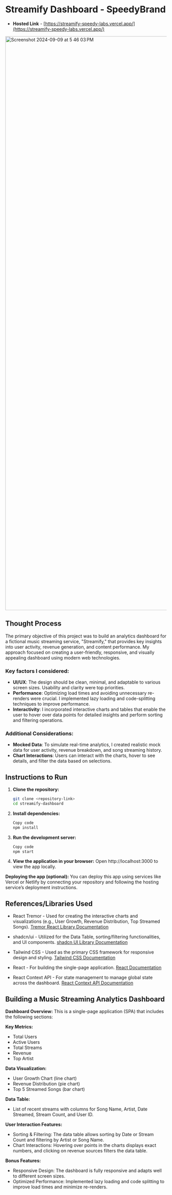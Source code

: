 # Streamify Dashboard - SpeedyBrand

- **Hosted Link** - [https://streamify-speedy-labs.vercel.app/](https://streamify-speedy-labs.vercel.app/)
<img width="1792" alt="Screenshot 2024-09-09 at 5 46 03 PM" src="https://github.com/user-attachments/assets/adce7c56-bc99-4e59-84c8-a515cde44b28">


## Thought Process

The primary objective of this project was to build an analytics dashboard for a fictional music streaming service, "Streamify," that provides key insights into user activity, revenue generation, and content performance. My approach focused on creating a user-friendly, responsive, and visually appealing dashboard using modern web technologies.

### Key factors I considered:

- **UI/UX**: The design should be clean, minimal, and adaptable to various screen sizes. Usability and clarity were top priorities.
- **Performance**: Optimizing load times and avoiding unnecessary re-renders were crucial. I implemented lazy loading and code-splitting techniques to improve performance.
- **Interactivity**: I incorporated interactive charts and tables that enable the user to hover over data points for detailed insights and perform sorting and filtering operations.

### Additional Considerations:

- **Mocked Data**: To simulate real-time analytics, I created realistic mock data for user activity, revenue breakdown, and song streaming history.
- **Chart Interactions**: Users can interact with the charts, hover to see details, and filter the data based on selections.

## Instructions to Run

1. **Clone the repository:**

   ```bash
   git clone <repository-link>
   cd streamify-dashboard

2. **Install dependencies:**

   ```bash
   Copy code
   npm install

3. **Run the development server:**

   ```bash
   Copy code
   npm start

4. **View the application in your browser:**
   Open http://localhost:3000 to view the app locally.

**Deploying the app (optional):**
You can deploy this app using services like Vercel or Netlify by connecting your repository and following the hosting service’s deployment instructions.

##   References/Libraries Used
- React Tremor - Used for creating the interactive charts and visualizations (e.g., User Growth, Revenue Distribution, Top Streamed Songs).
[Tremor React Library Documentation](https://tremor.so/docs/getting-started/installation)

- shadcn/ui - Utilized for the Data Table, sorting/filtering functionalities, and UI components.
[shadcn UI Library Documentation](https://ui.shadcn.com/docs)

- Tailwind CSS - Used as the primary CSS framework for responsive design and styling.
[Tailwind CSS Documentation](https://v2.tailwindcss.com/docs)

- React - For building the single-page application.
[React Documentation](https://react.dev/learn/installation)

- React Context API - For state management to manage global state across the dashboard.
[React Context API Documentation](https://reactjs.org/docs/context.html)


## Building a Music Streaming Analytics Dashboard

**Dashboard Overview:**
This is a single-page application (SPA) that includes the following sections:

**Key Metrics:**

- Total Users
- Active Users
- Total Streams
- Revenue
- Top Artist

**Data Visualization:**

- User Growth Chart (line chart)
- Revenue Distribution (pie chart)
- Top 5 Streamed Songs (bar chart)

**Data Table:**

- List of recent streams with columns for Song Name, Artist, Date Streamed, Stream Count, and User ID.

**User Interaction Features:**

- Sorting & Filtering: The data table allows sorting by Date or Stream Count and filtering by Artist or Song Name.
- Chart Interactions: Hovering over points in the charts displays exact numbers, and clicking on revenue sources filters the data table.

**Bonus Features:**
- Responsive Design: The dashboard is fully responsive and adapts well to different screen sizes.
- Optimized Performance: Implemented lazy loading and code splitting to improve load times and minimize re-renders.
